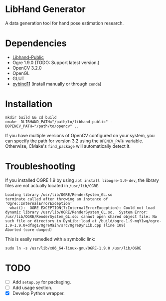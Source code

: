 # LibHand Generator

A data generation tool for hand pose estimation research.

# Dependencies

- [Libhand-Public](https://github.com/jsupancic/libhand-public.git)
- Ogre 1.9.0 (TODO: Support latest version.)
- OpenCV 3.2.0
- OpenGL
- GLUT
- [pybind11](https://github.com/pybind/pybind11/tree/master) (install manually or through `conda`)

# Installation

```
mkdir build && cd build
cmake -DLIBHAND_PATH="/path/to/libhand-public" -DOPENCV_PATH="/path/to/opencv" ..
```

If you have multiple versions of OpenCV configured on your system, you can specify the path for version 3.2 using the `OPENCV_PATH` variable. Otherwise, CMake's `find_package` will automatically detect it.

# Troubleshooting

If you installed OGRE 1.9 by using `apt install libogre-1.9-dev`, the library files are not actually located in `/usr/lib/OGRE`.

```
Loading library /usr/lib/OGRE/RenderSystem_GL.so
terminate called after throwing an instance of 'Ogre::InternalErrorException'
  what():  OGRE EXCEPTION(7:InternalErrorException): Could not load dynamic library /usr/lib/OGRE/RenderSystem_GL.so.  System Error: /usr/lib/OGRE/RenderSystem_GL.so: cannot open shared object file: No such file or directory in DynLib::load at /build/ogre-1.9-mqY1wq/ogre-1.9-1.9.0+dfsg1/OgreMain/src/OgreDynLib.cpp (line 109)
Aborted (core dumped)
```

This is easily remedied with a symbolic link:

```
sudo ln -s /usr/lib/x86_64-linux-gnu/OGRE-1.9.0 /usr/lib/OGRE
```

# TODO

- [ ] Add `setup.py` for packaging.
- [ ] Add usage section.
- [x] Develop Python wrapper.
